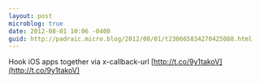 ```yaml
---
layout: post
microblog: true
date: 2012-08-01 10:06 -0400
guid: http://padraic.micro.blog/2012/08/01/t230665834270425088.html
---
```

Hook iOS apps together via x-callback-url [http://t.co/9y1takoV](http://t.co/9y1takoV)

